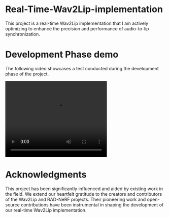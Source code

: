 # Real-Time-Wav2Lip-implementation
This project is a real-time Wav2Lip implementation that I am actively optimizing to enhance the precision and performance of audio-to-lip synchronization.

# Development Phase demo
The following video showcases a test conducted during the development phase of the project.

<video width="320" height="240" controls>
    <source src="https://github.com/XinBow99/Real-Time-Wav2Lip-implementation/assets/36734430/a7417667-9be2-4447-994c-2dc668058cfa
" type="video/mp4">
</video>


# Acknowledgments
This project has been significantly influenced and aided by existing work in the field. We extend our heartfelt gratitude to the creators and contributors of the Wav2Lip and RAD-NeRF projects. Their pioneering work and open-source contributions have been instrumental in shaping the development of our real-time Wav2Lip implementation.

